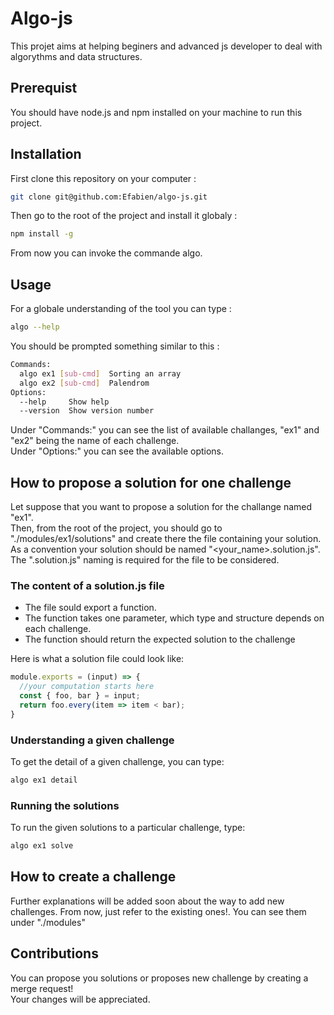 # Algo-js

This projet aims at helping beginers and advanced js developer to deal with algorythms and data structures.

## Prerequist

You should have node.js and npm installed on your machine to run this project.

## Installation

First clone this repository on your computer :

``` bash
git clone git@github.com:Efabien/algo-js.git
```

Then go to the root of the project and install it globaly :

``` bash
npm install -g
```
From now you can invoke the commande algo.  

## Usage
For a globale understanding of the tool you can type :
``` bash
algo --help
```
You should be prompted something similar to this :
```bash
Commands:
  algo ex1 [sub-cmd]  Sorting an array
  algo ex2 [sub-cmd]  Palendrom
Options:
  --help     Show help                                                 [boolean]
  --version  Show version number                                       [boolean]
```
Under "Commands:" you can see the list of available challanges, "ex1" and "ex2" being the name of each challenge.  
Under "Options:" you can see the available options.

## How to propose a solution for one challenge
Let suppose that you want to propose a solution for the challange named "ex1".  
Then, from the root of the project, you should go to "./modules/ex1/solutions" and create there the file containing your solution.  
As a convention your solution should be named "<your_name>.solution.js".  
The ".solution.js" naming is required for the file to be considered.

### The content of a solution.js file
- The file sould export a function. 
- The function takes one parameter, which type and structure depends on each challenge.
- The function should return the expected solution to the challenge

Here is what a solution file could look like:

```js
module.exports = (input) => {
  //your computation starts here
  const { foo, bar } = input;
  return foo.every(item => item < bar);
}
```

### Understanding a given challenge
To get the detail of a given challenge, you can type:
```bash
algo ex1 detail
```
### Running the solutions
To run the given solutions to a particular challenge, type:
```bash
algo ex1 solve
```

## How to create a challenge
Further explanations will be added soon about the way to add new challenges.
From now, just refer to the existing ones!. You can see them under "./modules"

## Contributions

You can propose you solutions or proposes new challenge by creating a merge request!  
Your changes will be appreciated.